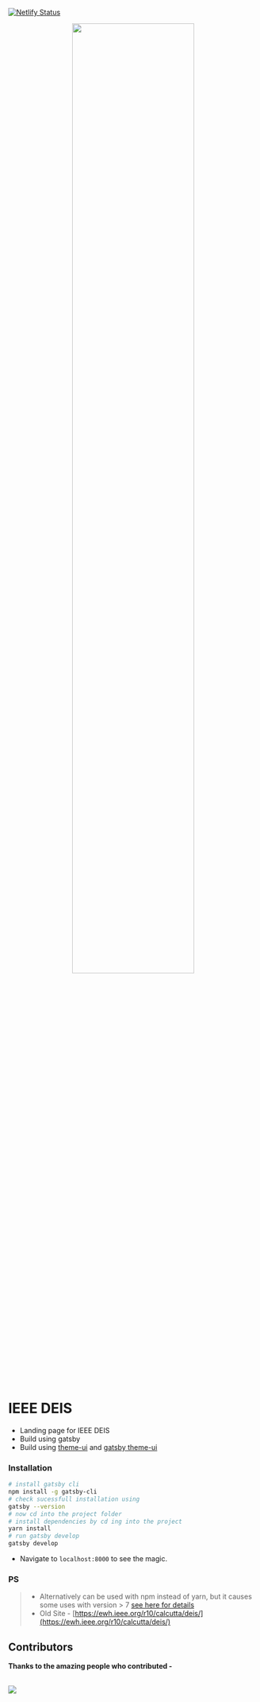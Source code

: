 [![Netlify Status](https://api.netlify.com/api/v1/badges/f58bd6b3-4026-4d6b-ad76-6a4d76ae5059/deploy-status)](https://app.netlify.com/sites/ieee-deis/deploys)


<p align="center" >
  <img src="https://ieeedeis.org/wp-content/uploads/2019/10/DEIS.png" height="70%" width="70%"/>
</p>


# IEEE DEIS 

- Landing page for IEEE DEIS 
- Build using gatsby
- Build using [theme-ui](https://theme-ui.com/) and [gatsby theme-ui](https://www.gatsbyjs.com/plugins/gatsby-plugin-theme-ui/)

### Installation 

```sh
# install gatsby cli
npm install -g gatsby-cli
# check sucessfull installation using
gatsby --version
# now cd into the project folder
# install dependencies by cd ing into the project
yarn install
# run gatsby develop
gatsby develop
```

- Navigate to ```localhost:8000``` to see the magic.

### PS
> - Alternatively can be used with npm instead of yarn, but it causes some uses with version > 7 [see here for details](https://stackoverflow.com/questions/65549858/eresolve-unable-to-resolve-dependency-tree-when-installing-npm-react-facebook) <br/>
> - Old Site - [https://ewh.ieee.org/r10/calcutta/deis/](https://ewh.ieee.org/r10/calcutta/deis/)


## Contributors 

**Thanks to the amazing people who contributed -** <br/> <br/>

<a href = "https://github.com/sa-y-an/deis/graphs/contributors">
<img src = "https://contrib.rocks/image?repo=sa-y-an/deis"/>
</a>
